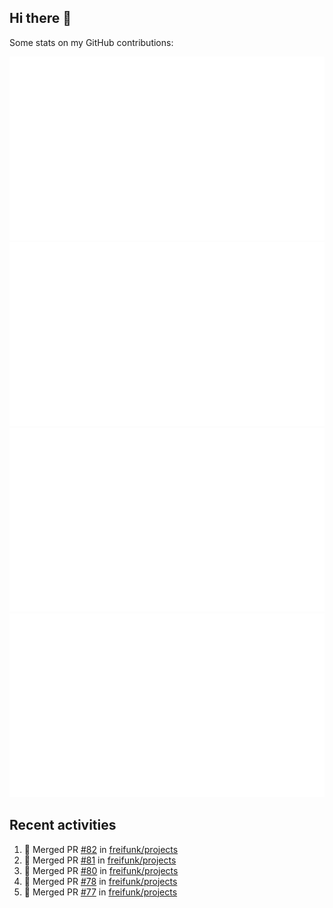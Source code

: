## Hi there 👋

Some stats on my GitHub contributions:

![](https://raw.githubusercontent.com/andibraeu/github-stats/master/generated/overview.svg#gh-dark-mode-only)
![](https://raw.githubusercontent.com/andibraeu/github-stats/master/generated/overview.svg#gh-light-mode-only)
![](https://raw.githubusercontent.com/andibraeu/github-stats/master/generated/languages.svg#gh-dark-mode-only)
![](https://raw.githubusercontent.com/andibraeu/github-stats/master/generated/languages.svg#gh-light-mode-only)

<!--
**andibraeu/andibraeu** is a ✨ _special_ ✨ repository because its `README.md` (this file) appears on your GitHub profile.

Here are some ideas to get you started:

- 🔭 I’m currently working on ...
- 🌱 I’m currently learning ...
- 👯 I’m looking to collaborate on ...
- 🤔 I’m looking for help with ...
- 💬 Ask me about ...
- 📫 How to reach me: ...
- 😄 Pronouns: ...
- ⚡ Fun fact: ...
-->

## Recent activities

<!--START_SECTION:activity-->
1. 🎉 Merged PR [#82](https://github.com/freifunk/projects/pull/82) in [freifunk/projects](https://github.com/freifunk/projects)
2. 🎉 Merged PR [#81](https://github.com/freifunk/projects/pull/81) in [freifunk/projects](https://github.com/freifunk/projects)
3. 🎉 Merged PR [#80](https://github.com/freifunk/projects/pull/80) in [freifunk/projects](https://github.com/freifunk/projects)
4. 🎉 Merged PR [#78](https://github.com/freifunk/projects/pull/78) in [freifunk/projects](https://github.com/freifunk/projects)
5. 🎉 Merged PR [#77](https://github.com/freifunk/projects/pull/77) in [freifunk/projects](https://github.com/freifunk/projects)
<!--END_SECTION:activity-->
